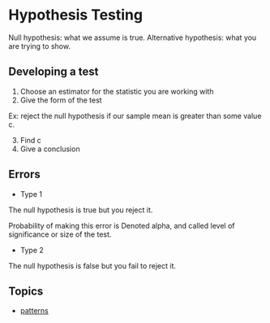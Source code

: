 # Hypothesis Testing

Null hypothesis: what we assume is true.
Alternative hypothesis: what you are trying to show.

## Developing a test

1. Choose an estimator for the statistic you are working with
2. Give the form of the test

Ex: reject the null hypothesis if our sample mean is greater than some value c.

3. Find c
4. Give a conclusion

## Errors

- Type 1

The null hypothesis is true but you reject it.

Probability of making this error is Denoted alpha, and called level of significance or size of the test.

- Type 2

The null hypothesis is false but you fail to reject it.

## Topics

- [patterns](./patterns.md)
